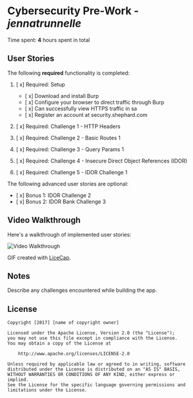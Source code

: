 # Cybersecurity Pre-Work - *jennatrunnelle* 

Time spent: **4** hours spent in total 

## User Stories

The following **required** functionality is completed:

1. [ x]  Required: Setup 
    -  [ x]  Download and install Burp
    -  [ x]  Configure your browser to direct traffic through Burp
    -  [ x]  Can successfully view HTTPS traffic in sa
    -  [ x]  Register an account at security.shephard.com
  
2. [ x]  Required: Challenge 1 - HTTP Headers
3. [ x]  Required: Challenge 2 - Basic Routes 1
4. [ x]  Required: Challenge 3 - Query Params 1
5. [ x]  Required: Challenge 4 - Insecure Direct Object References (IDOR)
6. [ x]  Required: Challenge 5 - IDOR Challenge 1 

The following advanced user stories are optional:

* [ x]  Bonus 1: IDOR Challenge 2 
* [ x]  Bonus 2: IDOR Bank Challenge 3

## Video Walkthrough

Here's a walkthrough of implemented user stories:

<img src='http://i.imgur.com/WD6JsCh.gif' title='Video Walkthrough' width='' alt='Video Walkthrough' />



GIF created with [LiceCap](http://www.cockos.com/licecap/).

## Notes

Describe any challenges encountered while building the app.

## License

    Copyright [2017] [name of copyright owner]

    Licensed under the Apache License, Version 2.0 (the "License");
    you may not use this file except in compliance with the License.
    You may obtain a copy of the License at

        http://www.apache.org/licenses/LICENSE-2.0

    Unless required by applicable law or agreed to in writing, software
    distributed under the License is distributed on an "AS IS" BASIS,
    WITHOUT WARRANTIES OR CONDITIONS OF ANY KIND, either express or implied.
    See the License for the specific language governing permissions and
    limitations under the License.
